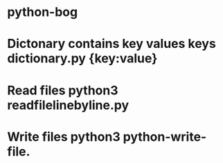 # python-bog
# Dictonary contains key values keys dictionary.py {key:value}
# Read files python3 readfilelinebyline.py
# Write files python3 python-write-file.